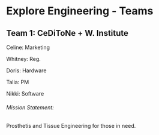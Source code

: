 # Explore Engineering - Teams

## Team 1: CeDiToNe + W. Institute

Celine: Marketing

Whitney: Reg.

Doris: Hardware

Talia: PM

Nikki: Software

###### Mission Statement:
Prosthetis and Tissue Engineering for those in need.
